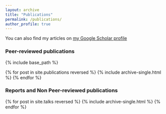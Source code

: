 ```yaml
---
layout: archive
title: "Publications"
permalink: /publications/
author_profile: true
---
```


You can also find my articles on [my Google Scholar profile](https://scholar.google.com/citations?user=HFj2KYkAAAAJ&hl=ca&oi=sra)

### Peer-reviewed publications

{% include base_path %}

{% for post in site.publications reversed %}
  {% include archive-single.html %}
{% endfor %}


### Reports and Non Peer-reviewed publications

{% for post in site.talks reversed %}
  {% include archive-single.html %}
{% endfor %}
